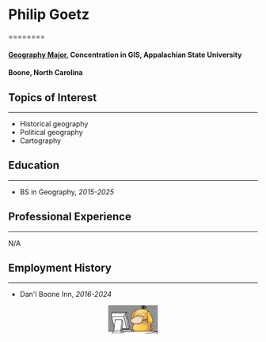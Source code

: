 # Philip Goetz
========

####  [Geography Major](https://geo.appstate.edu/), Concentration in GIS, Appalachian State University

#### Boone, North Carolina

## Topics of Interest
-----
+ Historical geography 
+ Political geography 
+ Cartography

## Education
----
+ BS in Geography, *2015-2025*


## Professional Experience
----
N/A

## Employment History
----
+ Dan'l Boone Inn, *2016-2024*

<center><img src="img/CYMC8551.JPG" width='100'></center>
